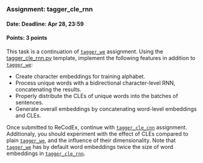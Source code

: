 ### Assignment: tagger_cle_rnn
#### Date: Deadline: Apr 28, 23:59
#### Points: 3 points

This task is a continuation of [`tagger_we`](#tagger_we) assignment. Using the
[tagger_cle_rnn.py](https://github.com/ufal/npfl114/tree/master/labs/07/tagger_cle_rnn.py)
template, implement the following features in addition to [`tagger_we`](#tagger_we):
- Create character embeddings for training alphabet.
- Process unique words with a bidirectional character-level RNN, concatenating
  the results.
- Properly distribute the CLEs of unique words into the batches of sentences.
- Generate overall embeddings by concatenating word-level embeddings and CLEs.

Once submitted to ReCodEx, continue with [`tagger_cle_cnn`](#tagger_cle_cnn)
assignment. Additionaly, you should experiment with the effect of CLEs compared
to plain [`tagger_we`](#tagger_we), and the influence of their dimensionality.
Note that [`tagger_we`](#tagger_we) has by default word embeddings twice the
size of word embeddings in [`tagger_cle_rnn`](#tagger_cle_rnn).
